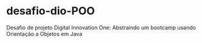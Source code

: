 # desafio-dio-POO
Desafio de projeto Digital Innovation One: Abstraindo um bootcamp usando Orientação a Objetos em Java
